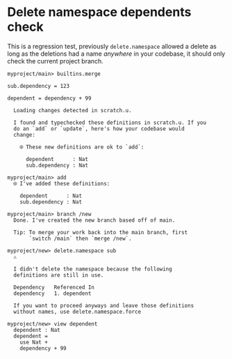 <!-- https://github.com/unisonweb/unison/issues/4997 -->

# Delete namespace dependents check

This is a regression test, previously `delete.namespace` allowed a delete as long as the deletions had a name *anywhere* in your codebase, it should only check the current project branch.

``` ucm :hide
myproject/main> builtins.merge
```

``` unison
sub.dependency = 123

dependent = dependency + 99
```

``` ucm :added-by-ucm
  Loading changes detected in scratch.u.

  I found and typechecked these definitions in scratch.u. If you
  do an `add` or `update`, here's how your codebase would
  change:
  
    ⍟ These new definitions are ok to `add`:
    
      dependent      : Nat
      sub.dependency : Nat

```

``` ucm :error
myproject/main> add
  ⍟ I've added these definitions:
  
    dependent      : Nat
    sub.dependency : Nat

myproject/main> branch /new
  Done. I've created the new branch based off of main.
  
  Tip: To merge your work back into the main branch, first
       `switch /main` then `merge /new`.

myproject/new> delete.namespace sub
  ⚠️
  
  I didn't delete the namespace because the following
  definitions are still in use.
  
  Dependency   Referenced In
  dependency   1. dependent
  
  If you want to proceed anyways and leave those definitions
  without names, use delete.namespace.force

myproject/new> view dependent
  dependent : Nat
  dependent =
    use Nat +
    dependency + 99

```
